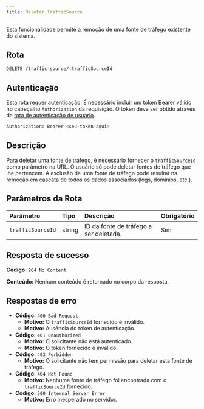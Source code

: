 ```yaml
---
title: Deletar TrafficSource
---
```


Esta funcionalidade permite a remoção de uma fonte de tráfego existente do sistema.

## Rota

```bash
DELETE /traffic-source/:trafficSourceId
```

## Autenticação

Esta rota requer autenticação. É necessário incluir um token Bearer válido no cabeçalho `Authorization` da requisição. O token deve ser obtido através da [rota de autenticação de usuário](/user/authuser/).

```bash
Authorization: Bearer <seu-token-aqui>
```

## Descrição

Para deletar uma fonte de tráfego, é necessário fornecer o `trafficSourceId` como parâmetro na URL. O usuário só pode deletar fontes de tráfego que lhe pertencem. A exclusão de uma fonte de tráfego pode resultar na remoção em cascata de todos os dados associados (logs, domínios, etc.).

## Parâmetros da Rota

| Parâmetro         | Tipo   | Descrição                              | Obrigatório |
| :---------------- | :----- | :------------------------------------- | :---------- |
| `trafficSourceId` | string | ID da fonte de tráfego a ser deletada. | Sim         |

## Resposta de sucesso

**Código:** `204 No Content`

**Conteúdo:** Nenhum conteúdo é retornado no corpo da resposta.

## Respostas de erro

- **Código:** `400 Bad Request`
  - **Motivo:** O `trafficSourceId` fornecido é inválido.
  - **Motivo:** Ausência do token de autenticação.
- **Código:** `401 Unauthorized`
  - **Motivo:** O solicitante não está autenticado.
  - **Motivo:** O token fornecido é inválido.
- **Código:** `403 Forbidden`
  - **Motivo:** O solicitante não tem permissão para deletar esta fonte de tráfego.
- **Código:** `404 Not Found`
  - **Motivo:** Nenhuma fonte de tráfego foi encontrada com o `trafficSourceId` fornecido.
- **Código:** `500 Internal Server Error`
  - **Motivo:** Erro inesperado no servidor.
